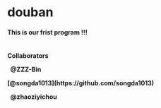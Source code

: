 # douban
<h4>This is our frist program !!!<h4>
<br/>
Collaborators
<p>&nbsp;&nbsp;@ZZZ-Bin</p>
[@songda1013](https://github.com/songda1013)
<p>&nbsp;&nbsp;@zhaoziyichou</p>


